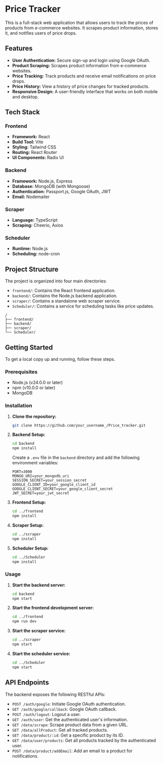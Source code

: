 # Price Tracker

This is a full-stack web application that allows users to track the prices of products from e-commerce websites. It scrapes product information, stores it, and notifies users of price drops.

## Features

- **User Authentication:** Secure sign-up and login using Google OAuth.
- **Product Scraping:** Scrapes product information from e-commerce websites.
- **Price Tracking:** Track products and receive email notifications on price drops.
- **Price History:** View a history of price changes for tracked products.
- **Responsive Design:** A user-friendly interface that works on both mobile and desktop.

## Tech Stack

### Frontend

- **Framework:** React
- **Build Tool:** Vite
- **Styling:** Tailwind CSS
- **Routing:** React Router
- **UI Components:** Radix UI

### Backend

- **Framework:** Node.js, Express
- **Database:** MongoDB (with Mongoose)
- **Authentication:** Passport.js, Google OAuth, JWT
- **Email:** Nodemailer

### Scraper

- **Language:** TypeScript
- **Scraping:** Cheerio, Axios

### Scheduler

- **Runtime:** Node.js
- **Scheduling:** node-cron

## Project Structure

The project is organized into four main directories:

- `frontend/`: Contains the React frontend application.
- `backend/`: Contains the Node.js backend application.
- `scraper/`: Contains a standalone web scraper service.
- `Scheduler/`: Contains a service for scheduling tasks like price updates.

```
/
├── frontend/
├── backend/
├── scraper/
└── Scheduler/
```

## Getting Started

To get a local copy up and running, follow these steps.

### Prerequisites

- Node.js (v24.0.0 or later)
- npm (v10.0.0 or later)
- MongoDB

### Installation

1.  **Clone the repository:**
    ```sh
    git clone https://github.com/your_username_/Price_tracker.git
    ```

2.  **Backend Setup:**
    ```sh
    cd backend
    npm install
    ```
    Create a `.env` file in the `backend` directory and add the following environment variables:
    ```
    PORT=3000
    MONGO_URI=your_mongodb_uri
    SESSION_SECRET=your_session_secret
    GOOGLE_CLIENT_ID=your_google_client_id
    GOOGLE_CLIENT_SECRET=your_google_client_secret
    JWT_SECRET=your_jwt_secret
    ```

3.  **Frontend Setup:**
    ```sh
    cd ../frontend
    npm install
    ```

4.  **Scraper Setup:**
    ```sh
    cd ../scraper
    npm install
    ```

5.  **Scheduler Setup:**
    ```sh
    cd ../Scheduler
    npm install
    ```

### Usage

1.  **Start the backend server:**
    ```sh
    cd backend
    npm start
    ```

2.  **Start the frontend development server:**
    ```sh
    cd ../frontend
    npm run dev
    ```

3.  **Start the scraper service:**
    ```sh
    cd ../scraper
    npm start
    ```

4.  **Start the scheduler service:**
    ```sh
    cd ../Scheduler
    npm start
    ```

## API Endpoints

The backend exposes the following RESTful APIs:

- `POST /auth/google`: Initiate Google OAuth authentication.
- `GET /auth/google/callback`: Google OAuth callback.
- `POST /auth/logout`: Logout a user.
- `GET /auth/user`: Get the authenticated user's information.
- `GET /data/scrape`: Scrape product data from a given URL.
- `GET /data/allProduct`: Get all tracked products.
- `GET /data/product/:id`: Get a specific product by its ID.
- `GET /data/user/products`: Get all products tracked by the authenticated user.
- `POST /data/product/addEmail`: Add an email to a product for notifications.